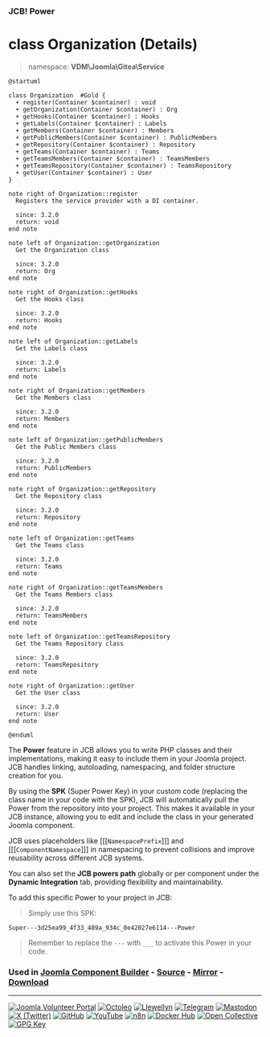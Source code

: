 ### JCB! Power
# class Organization (Details)
> namespace: **VDM\Joomla\Gitea\Service**

```uml
@startuml

class Organization  #Gold {
  + register(Container $container) : void
  + getOrganization(Container $container) : Org
  + getHooks(Container $container) : Hooks
  + getLabels(Container $container) : Labels
  + getMembers(Container $container) : Members
  + getPublicMembers(Container $container) : PublicMembers
  + getRepository(Container $container) : Repository
  + getTeams(Container $container) : Teams
  + getTeamsMembers(Container $container) : TeamsMembers
  + getTeamsRepository(Container $container) : TeamsRepository
  + getUser(Container $container) : User
}

note right of Organization::register
  Registers the service provider with a DI container.

  since: 3.2.0
  return: void
end note

note left of Organization::getOrganization
  Get the Organization class

  since: 3.2.0
  return: Org
end note

note right of Organization::getHooks
  Get the Hooks class

  since: 3.2.0
  return: Hooks
end note

note left of Organization::getLabels
  Get the Labels class

  since: 3.2.0
  return: Labels
end note

note right of Organization::getMembers
  Get the Members class

  since: 3.2.0
  return: Members
end note

note left of Organization::getPublicMembers
  Get the Public Members class

  since: 3.2.0
  return: PublicMembers
end note

note right of Organization::getRepository
  Get the Repository class

  since: 3.2.0
  return: Repository
end note

note left of Organization::getTeams
  Get the Teams class

  since: 3.2.0
  return: Teams
end note

note right of Organization::getTeamsMembers
  Get the Teams Members class

  since: 3.2.0
  return: TeamsMembers
end note

note left of Organization::getTeamsRepository
  Get the Teams Repository class

  since: 3.2.0
  return: TeamsRepository
end note

note right of Organization::getUser
  Get the User class

  since: 3.2.0
  return: User
end note

@enduml
```

The **Power** feature in JCB allows you to write PHP classes and their implementations,
making it easy to include them in your Joomla project. JCB handles linking, autoloading,
namespacing, and folder structure creation for you.

By using the **SPK** (Super Power Key) in your custom code (replacing the class name
in your code with the SPK), JCB will automatically pull the Power from the repository
into your project. This makes it available in your JCB instance, allowing you to edit
and include the class in your generated Joomla component.

JCB uses placeholders like [[[`NamespacePrefix`]]] and [[[`ComponentNamespace`]]] in
namespacing to prevent collisions and improve reusability across different JCB systems.

You can also set the **JCB powers path** globally or per component under the
**Dynamic Integration** tab, providing flexibility and maintainability.

To add this specific Power to your project in JCB:

> Simply use this SPK:
```
Super---3d25ea99_4f33_489a_934c_0e42027e6114---Power
```
> Remember to replace the `---` with `___` to activate this Power in your code.

### Used in [Joomla Component Builder](https://www.joomlacomponentbuilder.com) - [Source](https://git.vdm.dev/joomla/Component-Builder) - [Mirror](https://github.com/vdm-io/Joomla-Component-Builder) - [Download](https://git.vdm.dev/joomla/pkg-component-builder/releases)

---
[![Joomla Volunteer Portal](https://img.shields.io/badge/-Joomla-gold?logo=joomla)](https://volunteers.joomla.org/joomlers/1396-llewellyn-van-der-merwe "Join Llewellyn on the Joomla Volunteer Portal: Shaping the Future Together!") [![Octoleo](https://img.shields.io/badge/-Octoleo-black?logo=linux)](https://git.vdm.dev/octoleo "--quiet") [![Llewellyn](https://img.shields.io/badge/-Llewellyn-ffffff?logo=gitea)](https://git.vdm.dev/Llewellyn "Collaborate and Innovate with Llewellyn on Git: Building a Better Code Future!") [![Telegram](https://img.shields.io/badge/-Telegram-blue?logo=telegram)](https://t.me/Joomla_component_builder "Join Llewellyn and the Community on Telegram: Building Joomla Components Together!") [![Mastodon](https://img.shields.io/badge/-Mastodon-9e9eec?logo=mastodon)](https://joomla.social/@llewellyn "Connect and Engage with Llewellyn on Joomla Social: Empowering Communities, One Post at a Time!") [![X (Twitter)](https://img.shields.io/badge/-X-black?logo=x)](https://x.com/llewellynvdm "Join the Conversation with Llewellyn on X: Where Ideas Take Flight!") [![GitHub](https://img.shields.io/badge/-GitHub-181717?logo=github)](https://github.com/Llewellynvdm "Build, Innovate, and Thrive with Llewellyn on GitHub: Turning Ideas into Impact!") [![YouTube](https://img.shields.io/badge/-YouTube-ff0000?logo=youtube)](https://www.youtube.com/@OctoYou "Explore, Learn, and Create with Llewellyn on YouTube: Your Gateway to Inspiration!") [![n8n](https://img.shields.io/badge/-n8n-black?logo=n8n)](https://n8n.io/creators/octoleo "Effortless Automation and Impactful Workflows with Llewellyn on n8n!") [![Docker Hub](https://img.shields.io/badge/-Docker-grey?logo=docker)](https://hub.docker.com/u/llewellyn "Llewellyn on Docker: Containerize Your Creativity!") [![Open Collective](https://img.shields.io/badge/-Donate-green?logo=opencollective)](https://opencollective.com/joomla-component-builder "Donate towards JCB: Help Llewellyn financially so he can continue developing this great tool!") [![GPG Key](https://img.shields.io/badge/-GPG-blue?logo=gnupg)](https://git.vdm.dev/Llewellyn/gpg "Unlock Trust and Security with Llewellyn's GPG Key: Your Gateway to Verified Connections!")